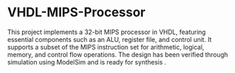 # VHDL-MIPS-Processor
 This project implements a 32-bit MIPS processor in VHDL, featuring essential components such as an ALU, register file, and control unit. It supports a subset of the MIPS instruction set for arithmetic, logical, memory, and control flow operations. The design has been verified through simulation using ModelSim and is ready for synthesis .
